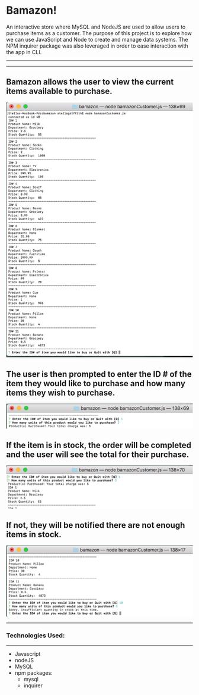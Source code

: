 # Bamazon!

An interactive store where MySQL and NodeJS are used to allow users to purchase items as a customer. The purpose of this project is to explore how we can use JavaScript and Node to create and manage data systems. The NPM inquirer package was also leveraged in order to ease interaction with the app in CLI.
<hr>
<hr>


## Bamazon allows the user to view the current items available to purchase.  
![Store Image](/Images/start.png?raw=true "When file is initialized")


## The user is then prompted to enter the ID # of the item they would like to purchase and how many items they wish to purchase.
![Prompts Image](/Images/prompts.png?raw=true "Prompts")


## If the item is in stock, the order will be completed and the user will see the total for their purchase.
![Prompts Image](/Images/purchase.png?raw=true "Purchase made!")


## If not, they will be notified there are not enough items in stock.
![Out of Stock Image](/Images/outofstock.png?raw=true "No more!")
<hr>

### **Technologies Used:**
<hr>

* Javascript
* nodeJS
* MySQL
* npm packages:
  * mysql
  * inquirer
